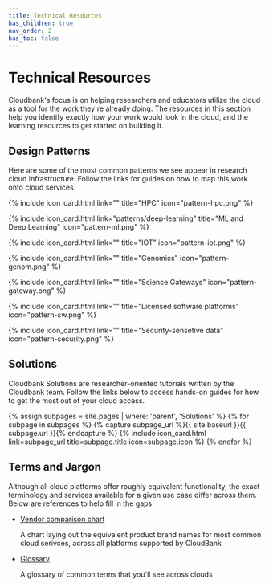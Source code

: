 ```yaml
---
title: Technical Resources
has_children: true
nav_order: 2
has_toc: false
---
```


# Technical Resources

Cloudbank's focus is on helping researchers and educators utilize the cloud as a tool for the work they're already doing. The resources in this section help you identify exactly how your work would look in the cloud, and the learning resources to get started on building it.

## Design Patterns

Here are some of the most common patterns we see appear in research cloud infrastructure. Follow the links for guides on how to map this work onto cloud services.

<div class="card-bin" markdown="0">

{% include icon_card.html
    link=""
    title="HPC"
    icon="pattern-hpc.png" %}

{% include icon_card.html
    link="patterns/deep-learning"
    title="ML and Deep Learning"
    icon="pattern-ml.png" %}

{% include icon_card.html
    link=""
    title="IOT"
    icon="pattern-iot.png" %}

{% include icon_card.html
    link=""
    title="Genomics"
    icon="pattern-genom.png" %}


{% include icon_card.html
    link=""
    title="Science Gateways"
    icon="pattern-gateway.png" %}


{% include icon_card.html
    link=""
    title="Licensed software platforms"
    icon="pattern-sw.png" %}

{% include icon_card.html
    link=""
    title="Security-sensetive data"
    icon="pattern-security.png" %}

</div>

## Solutions

Cloudbank Solutions are researcher-oriented tutorials written by the Cloudbank team. Follow the links below to access hands-on guides for how to get the most out of your cloud access.

<div class="card-bin" markdown="0">
{% assign subpages = site.pages | where: 'parent', 'Solutions' %}
{% for subpage in subpages %}
    {% capture subpage_url %}{{ site.baseurl }}{{ subpage.url }}{% endcapture %}
    {% include icon_card.html
        link=subpage_url
        title=subpage.title
        icon=subpage.icon %}   
{% endfor %}
</div>

## Terms and Jargon

Although all cloud platforms offer roughly equivalent functionality, the exact terminology and services available for a given use case differ across them. Below are references to help fill in the gaps.

- [Vendor comparison chart](https://www.cloudbank.org/cloudbank-catalog)

    A chart laying out the equivalent product brand names for most common cloud serivces, across all platforms supported by CloudBank

- [Glossary](https://www.cloudbank.org/cloud-terms)

    A glossary of common terms that you'll see across clouds


